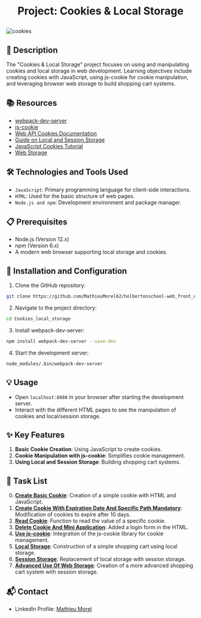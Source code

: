 # <p align="center">Project: Cookies & Local Storage</p>

![cookies](https://github.com/MathieuMorel62/holbertonschool-web_front_end/assets/113856302/63e6e585-09ad-428e-be9b-564f177f2be5)

## 📝 Description
The "Cookies & Local Storage" project focuses on using and manipulating cookies and local storage in web development. Learning objectives include creating cookies with JavaScript, using js-cookie for cookie manipulation, and leveraging browser web storage to build shopping cart systems.

## 📚 Resources
- [webpack-dev-server](https://www.npmjs.com/package/webpack-dev-server)
- [js-cookie](https://github.com/js-cookie/js-cookie)
- [Web API Cookies Documentation](https://developer.mozilla.org/en-US/docs/Web/API/Document/cookie)
- [Guide on Local and Session Storage](https://developer.mozilla.org/en-US/docs/Web/API/Window/localStorage)
- [JavaScript Cookies Tutorial](https://www.w3schools.com/js/js_cookies.asp)
- [Web Storage](https://www.w3schools.com/html/html5_webstorage.asp)

## 🛠️ Technologies and Tools Used
- `JavaScript`: Primary programming language for client-side interactions.
- `HTML`: Used for the basic structure of web pages.
- `Node.js and npm`: Development environment and package manager.

## 📋 Prerequisites
- Node.js (Version 12.x)
- npm (Version 6.x)
- A modern web browser supporting local storage and cookies.

## 🚀 Installation and Configuration
1. Clone the GitHub repository: 

```sh
git clone https://github.com/MathieuMorel62/holbertonschool-web_front_end.git
```

2. Navigate to the project directory: 

```sh
cd Cookies_local_storage
```

3. Install webpack-dev-server: 

```sh
npm install webpack-dev-server --save-dev
```

4. Start the development server: 

```sh
node_modules/.bin/webpack-dev-server
```

## 💡 Usage
- Open `localhost:8080` in your browser after starting the development server.
- Interact with the different HTML pages to see the manipulation of cookies and local/session storage.

## ✨ Key Features
1. **Basic Cookie Creation**: Using JavaScript to create cookies.
2. **Cookie Manipulation with js-cookie**: Simplifies cookie management.
3. **Using Local and Session Storage**: Building shopping cart systems.

## 📝 Task List
0. [**Create Basic Cookie**](https://github.com/MathieuMorel62/holbertonschool-web_front_end/blob/main/Cookies_local_storage/0-index.html): Creation of a simple cookie with HTML and JavaScript.
1. [**Create Cookie With Expiration Date And Specific Path Mandatory**](https://github.com/MathieuMorel62/holbertonschool-web_front_end/blob/main/Cookies_local_storage/1-index.html): Modification of cookies to expire after 10 days.
2. [**Read Cookie**](https://github.com/MathieuMorel62/holbertonschool-web_front_end/blob/main/Cookies_local_storage/2-index.html): Function to read the value of a specific cookie.
3. [**Delete Cookie And Mini Application**](https://github.com/MathieuMorel62/holbertonschool-web_front_end/blob/main/Cookies_local_storage/3-index.html): Added a login form in the HTML.
4. [**Use js-cookie**](https://github.com/MathieuMorel62/holbertonschool-web_front_end/blob/main/Cookies_local_storage/4-index.html): Integration of the js-cookie library for cookie management.
5. [**Local Storage**](https://github.com/MathieuMorel62/holbertonschool-web_front_end/blob/main/Cookies_local_storage/5-index.html): Construction of a simple shopping cart using local storage.
6. [**Session Storage**](https://github.com/MathieuMorel62/holbertonschool-web_front_end/blob/main/Cookies_local_storage/6-index.html): Replacement of local storage with session storage.
7. [**Advanced Use Of Web Storage**](https://github.com/MathieuMorel62/holbertonschool-web_front_end/blob/main/Cookies_local_storage/7-index.html): Creation of a more advanced shopping cart system with session storage.

## 📬 Contact

- LinkedIn Profile: [Mathieu Morel](https://www.linkedin.com/in/mathieu-morel-9ab457261/)
